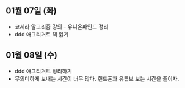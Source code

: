 ## 01월 07일 (화)
- 코세라 알고리즘 강의 - 유니온파인드 정리
- ddd 애그리거트 책 읽기

## 01월 08일 (수)
- ddd 애그리거트 정리하기
- 무의미하게 보내는 시간이 너무 많다. 핸드폰과 유튜브 보는 시간을 줄이자. 
